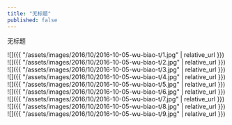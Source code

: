 ```yaml
---
title: "无标题"
published: false
---
```

无标题



![]({{ "/assets/images/2016/10/2016-10-05-wu-biao-t/1.jpg" | relative_url }})
![]({{ "/assets/images/2016/10/2016-10-05-wu-biao-t/2.jpg" | relative_url }})
![]({{ "/assets/images/2016/10/2016-10-05-wu-biao-t/3.jpg" | relative_url }})
![]({{ "/assets/images/2016/10/2016-10-05-wu-biao-t/4.jpg" | relative_url }})
![]({{ "/assets/images/2016/10/2016-10-05-wu-biao-t/5.jpg" | relative_url }})
![]({{ "/assets/images/2016/10/2016-10-05-wu-biao-t/6.jpg" | relative_url }})
![]({{ "/assets/images/2016/10/2016-10-05-wu-biao-t/7.jpg" | relative_url }})
![]({{ "/assets/images/2016/10/2016-10-05-wu-biao-t/8.jpg" | relative_url }})
![]({{ "/assets/images/2016/10/2016-10-05-wu-biao-t/9.jpg" | relative_url }})

